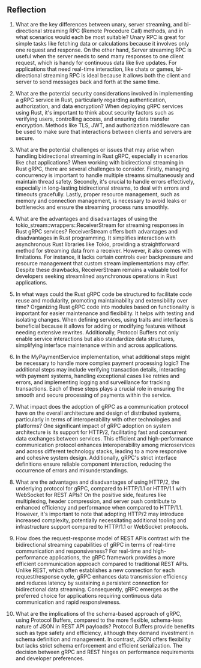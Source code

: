 ## Reflection

1. What are the key differences between unary, server streaming, and bi-directional streaming RPC (Remote Procedure Call) methods, and in what scenarios would each be most suitable?
Unary RPC is great for simple tasks like fetching data or calculations because it involves only one request and response. On the other hand, Server streaming RPC is useful when the server needs to send many responses to one client request, which is handy for continuous data like live updates. For applications that need real-time interaction, like chats or games, bi-directional streaming RPC is ideal because it allows both the client and server to send messages back and forth at the same time.

2. What are the potential security considerations involved in implementing a gRPC service in Rust, particularly regarding authentication, authorization, and data encryption?
When deploying gRPC services using Rust, it's important to think about security factors such as verifying users, controlling access, and ensuring data transfer encryption. Methods like TLS, JWT, and authorization middleware can be used to make sure that interactions between clients and servers are secure.

3. What are the potential challenges or issues that may arise when handling bidirectional streaming in Rust gRPC, especially in scenarios like chat applications?
When working with bidirectional streaming in Rust gRPC, there are several challenges to consider. Firstly, managing concurrency is important to handle multiple streams simultaneously and maintain thread safety. Secondly, it's crucial to handle errors effectively, especially in long-lasting bidirectional streams, to deal with errors and timeouts gracefully. Lastly, proper resource management, such as memory and connection management, is necessary to avoid leaks or bottlenecks and ensure the streaming process runs smoothly.

4. What are the advantages and disadvantages of using the tokio_stream::wrappers::ReceiverStream for streaming responses in Rust gRPC services?
ReceiverStream offers both advantages and disadvantages in Rust programming. It simplifies interaction with asynchronous Rust libraries like Tokio, providing a straightforward method for streaming data from a receiver. However, it also comes with limitations. For instance, it lacks certain controls over backpressure and resource management that custom stream implementations may offer. Despite these drawbacks, ReceiverStream remains a valuable tool for developers seeking streamlined asynchronous operations in Rust applications.

5. In what ways could the Rust gRPC code be structured to facilitate code reuse and modularity, promoting maintainability and extensibility over time?
Organizing Rust gRPC code into modules based on functionality is important for easier maintenance and flexibility. It helps with testing and isolating changes. When defining services, using traits and interfaces is beneficial because it allows for adding or modifying features without needing extensive rewrites. Additionally, Protocol Buffers not only enable service interactions but also standardize data structures, simplifying interface maintenance within and across applications.

6. In the MyPaymentService implementation, what additional steps might be necessary to handle more complex payment processing logic?
The additional steps may include verifying transaction details, interacting with payment systems, handling exceptional cases like retries and errors, and implementing logging and surveillance for tracking transactions. Each of these steps plays a crucial role in ensuring the smooth and secure processing of payments within the service.

7. What impact does the adoption of gRPC as a communication protocol have on the overall architecture and design of distributed systems, particularly in terms of interoperability with other technologies and platforms?
One significant impact of gRPC adoption on system architecture is its support for HTTP/2, facilitating fast and concurrent data exchanges between services. This efficient and high-performance communication protocol enhances interoperability among microservices and across different technology stacks, leading to a more responsive and cohesive system design. Additionally, gRPC's strict interface definitions ensure reliable component interaction, reducing the occurrence of errors and misunderstandings.

8. What are the advantages and disadvantages of using HTTP/2, the underlying protocol for gRPC, compared to HTTP/1.1 or HTTP/1.1 with WebSocket for REST APIs?
On the positive side, features like multiplexing, header compression, and server push contribute to enhanced efficiency and performance when compared to HTTP/1.1. However, it's important to note that adopting HTTP/2 may introduce increased complexity, potentially necessitating additional tooling and infrastructure support compared to HTTP/1.1 or WebSocket protocols.

9. How does the request-response model of REST APIs contrast with the bidirectional streaming capabilities of gRPC in terms of real-time communication and responsiveness?
For real-time and high-performance applications, the gRPC framework provides a more efficient communication approach compared to traditional REST APIs. Unlike REST, which often establishes a new connection for each request/response cycle, gRPC enhances data transmission efficiency and reduces latency by sustaining a persistent connection for bidirectional data streaming. Consequently, gRPC emerges as the preferred choice for applications requiring continuous data communication and rapid responsiveness.

10. What are the implications of the schema-based approach of gRPC, using Protocol Buffers, compared to the more flexible, schema-less nature of JSON in REST API payloads?
Protocol Buffers provide benefits such as type safety and efficiency, although they demand investment in schema definition and management. In contrast, JSON offers flexibility but lacks strict schema enforcement and efficient serialization. The decision between gRPC and REST hinges on performance requirements and developer preferences.